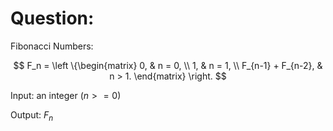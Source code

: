 # Question:

Fibonacci Numbers:

$$
F_n =
\left
\{\begin{matrix}
0, & n = 0, \\
1, & n = 1, \\
F_{n-1} + F_{n-2}, & n > 1.
\end{matrix}
\right.
$$

Input: an integer ($n >= 0$)

Output: $F_{n}$
